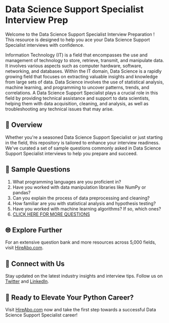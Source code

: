 # Data Science Support Specialist Interview Prep

Welcome to the Data Science Support Specialist Interview Preparation ! This resource is designed to help you ace your Data Science Support Specialist interviews with confidence.

Information Technology (IT) is a field that encompasses the use and management of technology to store, retrieve, transmit, and manipulate data. It involves various aspects such as computer hardware, software, networking, and databases. Within the IT domain, Data Science is a rapidly growing field that focuses on extracting valuable insights and knowledge from large sets of data. Data Science involves the use of statistical analysis, machine learning, and programming to uncover patterns, trends, and correlations. A Data Science Support Specialist plays a crucial role in this field by providing technical assistance and support to data scientists, helping them with data acquisition, cleaning, and analysis, as well as troubleshooting any technical issues that may arise.

## 🚀 Overview

Whether you're a seasoned Data Science Support Specialist or just starting in the field, this repository is tailored to enhance your interview readiness. We've curated a set of sample questions commonly asked in Data Science Support Specialist interviews to help you prepare and succeed.

## 📝 Sample Questions

1. What programming languages are you proficient in?
2. Have you worked with data manipulation libraries like NumPy or pandas?
3. Can you explain the process of data preprocessing and cleaning?
4. How familiar are you with statistical analysis and hypothesis testing?
5. Have you worked with machine learning algorithms? If so, which ones?
6. [CLICK HERE FOR MORE QUESTIONS](https://hireabo.com/job/0_3_45/Data%20Science%20Support%20Specialist)

## 🌐 Explore Further

For an extensive question bank and more resources across 5,000 fields, visit [HireAbo.com](https://www.hireabo.com).

## 📱 Connect with Us

Stay updated on the latest industry insights and interview tips. Follow us on [Twitter](https://twitter.com/hireabo) and [LinkedIn](https://www.linkedin.com/in/hire-abo-3609972a8/).

## 🚀 Ready to Elevate Your Python Career?

Visit [HireAbo.com](https://www.hireabo.com) now and take the first step towards a successful Data Science Support Specialist career!